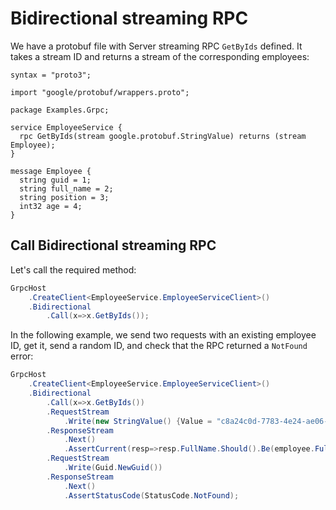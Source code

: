 # Bidirectional streaming RPC

We have a protobuf file with Server streaming RPC `GetByIds` defined. It takes a stream ID and returns a stream of the corresponding employees:

```
syntax = "proto3";

import "google/protobuf/wrappers.proto";

package Examples.Grpc;

service EmployeeService {
  rpc GetByIds(stream google.protobuf.StringValue) returns (stream Employee);
}

message Employee {
  string guid = 1;
  string full_name = 2;
  string position = 3;
  int32 age = 4;
}
```

## Call Bidirectional streaming RPC

Let's call the required method:

```csharp
GrpcHost
	.CreateClient<EmployeeService.EmployeeServiceClient>()
	.Bidirectional
	    .Call(x=>x.GetByIds());
```

In the following example, we send two requests with an existing employee ID, get it, send a random ID, and check that the RPC returned a `NotFound` error:

```csharp
GrpcHost
	.CreateClient<EmployeeService.EmployeeServiceClient>()
	.Bidirectional
		.Call(x=>x.GetByIds())
		.RequestStream
			.Write(new StringValue() {Value = "c8a24c0d-7783-4e24-ae06-8742e4a9a039"})
		.ResponseStream
			.Next()
			.AssertCurrent(resp=>resp.FullName.Should().Be(employee.FullName))
		.RequestStream
			.Write(Guid.NewGuid())
		.ResponseStream
			.Next()
			.AssertStatusCode(StatusCode.NotFound);
```